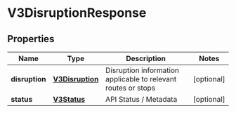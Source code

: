 
# V3DisruptionResponse

## Properties
Name | Type | Description | Notes
------------ | ------------- | ------------- | -------------
**disruption** | [**V3Disruption**](V3Disruption.md) | Disruption information applicable to relevant routes or stops |  [optional]
**status** | [**V3Status**](V3Status.md) | API Status / Metadata |  [optional]



